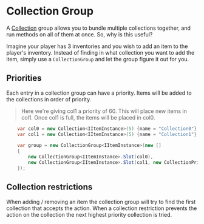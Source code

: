 # Collection Group

A [Collection](Collection.md) group allows you to bundle multiple collections together, and run methods on all of them at once. So, why is this useful?

Imagine your player has 3 inventories and you wish to add an item to the player's inventory.
Instead of finding in what collection you want to add the item,
simply use a `CollectionGroup` and let the group figure it out for you.

## Priorities

Each entry in a collection group can have a priority. Items will be added to the collections in order of priority.

> Here we're giving col1 a priority of 60. This will place new items in col1. Once col1 is full, the items will be placed in col0.

```csharp
	var col0 = new Collection<IItemInstance>(5) {name = "Collection0"};
	var col1 = new Collection<IItemInstance>(5) {name = "Collection1"};
	
	var group = new CollectionGroup<IItemInstance>(new []
	{
		new CollectionGroup<IItemInstance>.Slot(col0), 
		new CollectionGroup<IItemInstance>.Slot(col1, new CollectionPriority<IItemInstance>(60, 60, 60)), 
	});
```

## Collection restrictions
When adding / removing an item the collection group will try to find the first
collection that accepts the action. When a collection restriction prevents the action 
on the collection the next highest priority collection is tried.
